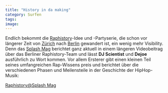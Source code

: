 ```yaml
---
title: "History in da making"
category: Surfen
tags: 
image: 
---
```


Endlich bekommt die [Raphistory](http://www.raphistory.net)-Idee und -Partyserie, die schon vor längerer Zeit von [Zürich](http://www.sonicrecords.ch/) nach [Berlin](http://www.myspace.com/raphistoryberlin) gewandert ist, ein wenig mehr Visibility. Denn das [Splash Mag](http://www.splash-mag.de) berichtet ganz aktuell in einem längeren Videobeitrag über das Berliner Raphistory-Team und lässt **DJ Scientist** und **Dejoe** ausführlich zu Wort kommen. Vor allem Ersterer gibt einen kleinen Teil seines umfangreichen Rap-Wissens preis und berichtet über die verschiedenen Phasen und Meilensteile in der Geschichte der HipHop-Musik:  
   
[Raphistory@Splash Mag](http://blogs.splash-mag.de/splash-mag/2009/06/06/splash-mag-hachhilfestunde-mit-den-raphistory-berlin-machern/)